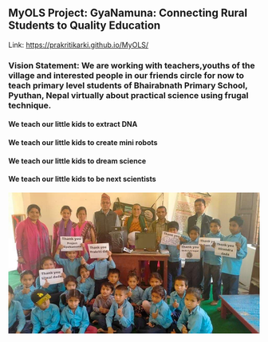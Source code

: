 ## MyOLS Project: GyaNamuna: Connecting Rural Students to Quality Education
Link: https://prakritikarki.github.io/MyOLS/
### Vision Statement: We are  working with teachers,youths of the village and interested people in our friends circle for now to teach primary level students of Bhairabnath Primary School, Pyuthan, Nepal virtually about practical science using frugal technique. 
#### We teach our little kids to extract DNA
#### We teach our little kids to create mini robots
#### We teach our little kids to dream science
#### We teach our little kids to be next scientists

![Screenshot](174691013_444559296648514_8773277964231195134_n.jpg)
